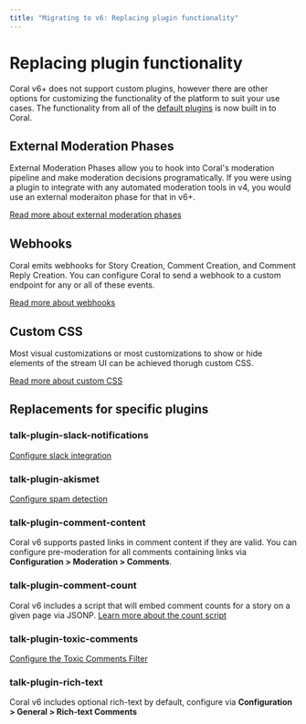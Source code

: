```yaml
---
title: "Migrating to v6: Replacing plugin functionality"
---
```


# Replacing plugin functionality

Coral v6+ does not support custom plugins, however there are other options for customizing the functionality of the platform to suit your use cases. The functionality from all of the [default plugins](https://legacy.docs.coralproject.net/talk/plugins-directory/?q=default) is now built in to Coral.

## External Moderation Phases

External Moderation Phases allow you to hook into Coral's moderation pipeline and make moderation decisions programatically. If you were using a plugin to integrate with any automated moderation tools in v4, you would use an external moderaiton phase for that in v6+.

[Read more about external moderation phases](/external-moderation-phases)

## Webhooks

Coral emits webhooks for Story Creation, Comment Creation, and Comment Reply Creation. You can configure Coral to send a webhook to a custom endpoint for any or all of these events.

[Read more about webhooks](/webhooks)

## Custom CSS

Most visual customizations or most customizations to show or hide elements of the stream UI can be achieved thorugh custom CSS.

[Read more about custom CSS](/css)

## Replacements for specific plugins

### talk-plugin-slack-notifications

[Configure slack integration](/slack)

### talk-plugin-akismet

[Configure spam detection](/administration#spam-detection-filter)

### talk-plugin-comment-content

Coral v6 supports pasted links in comment content if they are valid. You can configure pre-moderation for all comments containing links via **Configuration > Moderation > Comments**.

### talk-plugin-comment-count

Coral v6 includes a script that will embed comment counts for a story on a given page via JSONP.
[Learn more about the count script](/counts)

### talk-plugin-toxic-comments

[Configure the Toxic Comments Filter](/administration#toxic-comment-filter)

### talk-plugin-rich-text

Coral v6 includes optional rich-text by default, configure via **Configuration > General > Rich-text Comments**

